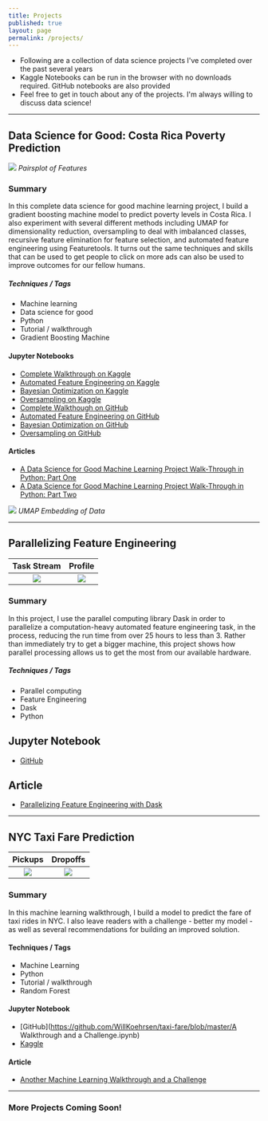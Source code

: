 ```yaml
---
title: Projects
published: true
layout: page
permalink: /projects/
---
```


* Following are a collection of data science projects I've completed over the past several years
* Kaggle Notebooks can be run in the browser with no downloads required. GitHub notebooks are also provided
* Feel free to get in touch about any of the projects. I'm always willing to discuss data science! 

*****

## Data Science for Good: Costa Rica Poverty Prediction

![](https://cdn-images-1.medium.com/max/540/1*gaQ1-4J9wwrXFv7Db4yjTQ.png)
*Pairsplot of Features*

### Summary

In this complete data science for good machine learning project, I build a gradient boosting machine model to predict poverty levels in Costa Rica. I also experiment with several different methods including UMAP for dimensionality reduction, oversampling to deal with imbalanced classes, recursive feature elimination for feature selection, and automated feature engineering using Featuretools. It turns out the same techniques and skills that can be used to get people to click on more ads can also be used to improve outcomes for our fellow humans.

##### Techniques / Tags

* Machine learning
* Data science for good
* Python
* Tutorial / walkthrough
* Gradient Boosting Machine

#### Jupyter Notebooks

* [Complete Walkthrough on Kaggle](https://www.kaggle.com/willkoehrsen/a-complete-introduction-and-walkthrough)
* [Automated Feature Engineering on Kaggle](https://www.kaggle.com/willkoehrsen/featuretools-for-good)
* [Bayesian Optimization on Kaggle](https://www.kaggle.com/willkoehrsen/bayesian-optimization)
* [Oversampling on Kaggle](https://www.kaggle.com/willkoehrsen/oversampling)
* [Complete Walkthough on GitHub](https://github.com/WillKoehrsen/data-science-for-good/blob/master/costa-rican-poverty/A%20Complete%20Walkthrough.ipynb)
* [Automated Feature Engineering on GitHub](https://github.com/WillKoehrsen/data-science-for-good/blob/master/costa-rican-poverty/2.%20Featuretools%20for%20Good.ipynb)
* [Bayesian Optimization on GitHub](https://github.com/WillKoehrsen/data-science-for-good/blob/master/costa-rican-poverty/3.%20Bayesian%20Optimization.ipynb)
* [Oversampling on GitHub](https://github.com/WillKoehrsen/data-science-for-good/blob/master/costa-rican-poverty/4.%20Oversampling.ipynb)

#### Articles

* [A Data Science for Good Machine Learning Project Walk-Through in Python: Part One](https://towardsdatascience.com/a-data-science-for-good-machine-learning-project-walk-through-in-python-part-one-1977dd701dbc)
* [A Data Science for Good Machine Learning Project Walk-Through in Python: Part Two](https://towardsdatascience.com/a-data-science-for-good-machine-learning-project-walk-through-in-python-part-two-2773bd52daf0)

![](https://cdn-images-1.medium.com/max/540/1*F4F_vnQXiB5RjGNZUOWwug.png)
*UMAP Embedding of Data*

*****

## Parallelizing Feature Engineering

Task Stream | Profile 
:-: | :-:
![](https://cdn-images-1.medium.com/max/1200/1*xPCycSirWu3Ce-OlwxN0HA.png) | ![](https://cdn-images-1.medium.com/max/1200/1*yh3z4ZlG1a3D-ggwTwoC0w.png)

### Summary 

In this project, I use the parallel computing library Dask in order to parallelize a computation-heavy automated feature engineering task, in the process, reducing the run time from over 25 hours to less than 3. Rather than immediately try to get a bigger machine, this project shows how parallel processing allows us to get the most from our available hardware.

##### Techniques / Tags
* Parallel computing
* Feature Engineering
* Dask 
* Python

## Jupyter Notebook
* [GitHub](https://github.com/Featuretools/Automated-Manual-Comparison/blob/master/Loan%20Repayment/notebooks/Featuretools%20on%20Dask.ipynb)

## Article
* [Parallelizing Feature Engineering with Dask](https://towardsdatascience.com/parallelizing-feature-engineering-with-dask-3db88aec33b7)

*****

## NYC Taxi Fare Prediction

Pickups            |  Dropoffs
:-------------------------:|:-------------------------:
![](https://cdn-images-1.medium.com/max/600/1*pAwxGw7veApg8GN60SoTbQ.png)  |  ![](https://cdn-images-1.medium.com/max/600/1*Vy8jl9Q83pmupOj2DIHAtw.png)

### Summary

In this machine learning walkthrough, I build a model to predict the fare of taxi rides in NYC. I also leave readers with a challenge - better my model - as well as several recommendations for building an improved solution.

#### Techniques / Tags

* Machine Learning
* Python
* Tutorial / walkthrough
* Random Forest

#### Jupyter Notebook

* [GitHub](https://github.com/WillKoehrsen/taxi-fare/blob/master/A Walkthrough and
a Challenge.ipynb)
* [Kaggle](https://www.kaggle.com/willkoehrsen/a-walkthrough-and-a-challenge)

#### Article

* [Another Machine Learning Walkthrough and a Challenge](https://medium.com/p/8fae1e187a64)

*****

### More Projects Coming Soon!

